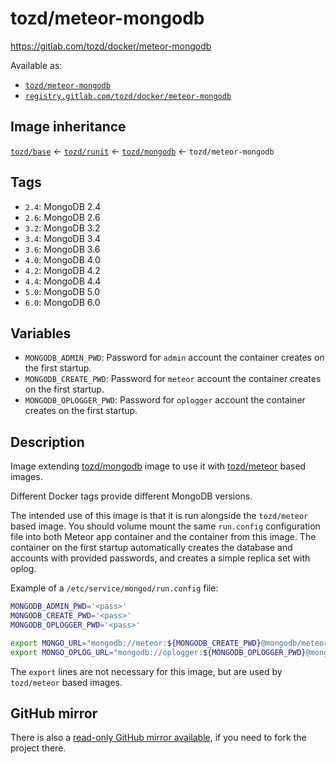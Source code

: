 # tozd/meteor-mongodb

<https://gitlab.com/tozd/docker/meteor-mongodb>

Available as:

- [`tozd/meteor-mongodb`](https://hub.docker.com/r/tozd/meteor-mongodb)
- [`registry.gitlab.com/tozd/docker/meteor-mongodb`](https://gitlab.com/tozd/docker/meteor-mongodb/container_registry)

## Image inheritance

[`tozd/base`](https://gitlab.com/tozd/docker/base) ← [`tozd/runit`](https://gitlab.com/tozd/docker/runit) ← [`tozd/mongodb`](https://gitlab.com/tozd/docker/mongodb) ← `tozd/meteor-mongodb`

## Tags

- `2.4`: MongoDB 2.4
- `2.6`: MongoDB 2.6
- `3.2`: MongoDB 3.2
- `3.4`: MongoDB 3.4
- `3.6`: MongoDB 3.6
- `4.0`: MongoDB 4.0
- `4.2`: MongoDB 4.2
- `4.4`: MongoDB 4.4
- `5.0`: MongoDB 5.0
- `6.0`: MongoDB 6.0

## Variables

- `MONGODB_ADMIN_PWD`: Password for `admin` account the container creates on the first startup.
- `MONGODB_CREATE_PWD`: Password for `meteor` account the container creates on the first startup.
- `MONGODB_OPLOGGER_PWD`: Password for `oplogger` account the container creates on the first startup.

## Description

Image extending [tozd/mongodb](https://gitlab.com/tozd/docker/mongodb) image to use
it with [tozd/meteor](https://gitlab.com/tozd/docker/meteor) based images.

Different Docker tags provide different MongoDB versions.

The intended use of this image is that it is run alongside the `tozd/meteor` based image.
You should volume mount the same `run.config` configuration file into both Meteor app container
and the container from this image. The container on the first startup automatically creates
the database and accounts with provided passwords, and creates a simple replica set with oplog.

Example of a `/etc/service/mongod/run.config` file:

```bash
MONGODB_ADMIN_PWD='<pass>'
MONGODB_CREATE_PWD='<pass>'
MONGODB_OPLOGGER_PWD='<pass>'

export MONGO_URL="mongodb://meteor:${MONGODB_CREATE_PWD}@mongodb/meteor"
export MONGO_OPLOG_URL="mongodb://oplogger:${MONGODB_OPLOGGER_PWD}@mongodb/local?authSource=admin"
```

The `export` lines are not necessary for this image, but are used by `tozd/meteor` based images.

## GitHub mirror

There is also a [read-only GitHub mirror available](https://github.com/tozd/docker-meteor-mongodb),
if you need to fork the project there.
